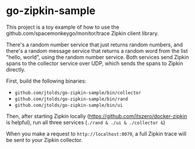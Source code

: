 go-zipkin-sample
===========

This project is a toy example of how to use the
github.com/spacemonkeygo/monitor/trace Zipkin client library.

There's a random number service that just returns random numbers, and there's
a random message service that returns a random word from the list
"hello, world", using the random number service. Both services send Zipkin
spans to the collector service over UDP, which sends the spans to Zipkin
directly.

First, build the following binaries:
* `github.com/jtolds/go-zipkin-sample/bin/collector`
* `github.com/jtolds/go-zipkin-sample/bin/rand`
* `github.com/jtolds/go-zipkin-sample/bin/ui`

Then, after starting Zipkin locally (https://github.com/itszero/docker-zipkin
is helpful), run all three services (`./rand & ./ui & ./collector &`)

When you make a request to `http://localhost:8079`, a full Zipkin trace will
be sent to your Zipkin collector.
